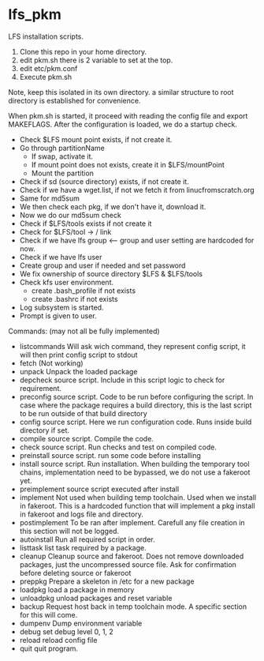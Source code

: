 # lfs_pkm
LFS installation scripts.

1. Clone this repo in your home directory.
2. edit pkm.sh there is 2 variable to set at the top.
3. edit etc/pkm.conf
4. Execute pkm.sh

Note, keep this isolated in its own directory. a similar structure to root directory is established for convenience.

When pkm.sh is started, it proceed with reading the config file and export MAKEFLAGS.
After the configuration is loaded, we do a startup check.
- Check $LFS mount point exists, if not create it.
- Go through partitionName
  - If swap, activate it.
  - If mount point does not exists, create it in $LFS/mountPoint
  - Mount the partition
- Check if sd (source directory) exists, if not create it.
- Check if we have a wget.list, if not we fetch it from linucfromscratch.org
- Same for md5sum
- We then check each pkg, if we don't have it, download it.
- Now we do our md5sum check
- Check if $LFS/tools exists if not create it
- Check for $LFS/tool -> / link
- Check if we have lfs group <-- group and user setting are hardcoded for now.
- Check if we have lfs user
- Create group and user if needed and set password
- We fix ownership of source directory $LFS & $LFS/tools
- Check kfs user environment.
  - create .bash_profile if not exists
  - create .bashrc if not exists
- Log subsystem is started.
- Prompt is given to user.

Commands: (may not all be fully implemented)
  - listcommands
    Will ask wich command, they represent config script, it will then print config script to stdout
  - fetch (Not working)
  - unpack
    Unpack the loaded package
  - depcheck
    source script. Include in this script logic to check for requirement.
  - preconfig
    source script. Code to be run before configuring the script.
    In case where the package requires a build directory, this is the last script to be run outside of that build directory
  - config
    source script. Here we run configuration code. Runs inside build directory if set.
  - compile
    source script. Compile the code.
  - check
    source script. Run checks and test on compiled code.
  - preinstall
    source script. run some code before installing
  - install
    source script. Run installation.
    When building the temporary tool chains, implementation need to be bypassed, we do not use a fakeroot yet.
  - preimplement
    source script executed after install
  - implement
    Not used when building temp toolchain. Used when we install in fakeroot.
    This is a hardcoded function that will implement a pkg install in fakeroot and logs file and directory.
  - postimplement
    To be ran after implement. Carefull any file creation in this section will not be logged.
  - autoinstall
    Run all required script in order.
  - listtask
    list task required by a package.
  - cleanup
    Cleanup source and fakeroot. Does not remove downloaded packages, just the uncompressed source file.
    Ask for confirmation before deleting source or fakeroot
  - preppkg
    Prepare a skeleton in /etc for a new package
  - loadpkg
    load a package in memory
  - unloadpkg
    unload packages and reset variable
  - backup
    Request host back in temp toolchain mode.
    A specific section for this will come.
  - dumpenv
    Dump environment variable
  - debug
    set debug level 0, 1, 2
  - reload
    reload config file
  - quit
    quit program.
